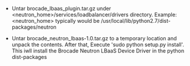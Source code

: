- Untar brocade_lbaas_plugin.tar.gz under <neutron_home>/services/loadbalancer/drivers directory.
  Example: <neutron_home> typically would be /usr/local/lib/python2.7/dist-packages/neutron

- Untar brocade_neutron_lbaas-1.0.tar.gz to a temporary location and unpack the contents.
  After that, Execute 'sudo python setup.py install'. This iwll install the Brocade Neutron LBaaS 
  Device Driver in the python dist-packages

